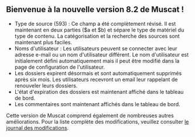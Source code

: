 ## Bienvenue à la nouvelle version 8.2 de Muscat !

* Type de source (593) : Ce champ a été complètement révisé. Il est maintenant en deux parties ($a et $b) et sépare le type de matériel du type de contenu. La catégorisation et la recherche des sources sont maintenant plus faciles. 
* Noms d'utilisateur : Les utilisateurs peuvent se connecter avec leur adresse e-mail ou un nom d'utilisateur différent. Le nom d'utilisateur est initialement défini automatiquement mais il peut être modifié dans la page de configuration de l'utilisateur.
* Les dossiers expirent désormais et sont automatiquement supprimés après six mois. Les utilisateurs recevront un email leur rappelant de renouveler leurs dossiers.
* L'état d'expiration des dossiers est maintenant affiché dans le tableau de bord.
* Les commentaires sont maintenant affichés dans le tableau de bord.

Cette version de Muscat comprend également de nombreuses autres améliorations. Pour la liste complète des modifications, veuillez consulter [le journal des modifications](https://github.com/rism-ch/muscat/blob/master/CHANGELOG).